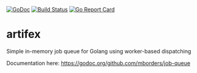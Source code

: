 [![GoDoc](http://godoc.org/github.com/mborders/job-queue?status.png)](http://godoc.org/github.com/mborders/job-queue)
[![Build Status](https://travis-ci.org/mborders/job-queue.svg?branch=master)](https://travis-ci.org/mborders/job-queue)
[![Go Report Card](https://goreportcard.com/badge/github.com/mborders/job-queue)](https://goreportcard.com/report/github.com/mborders/job-queue)

# artifex

Simple in-memory job queue for Golang using worker-based dispatching

Documentation here: https://godoc.org/github.com/mborders/job-queue
